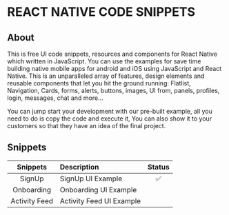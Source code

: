 # REACT NATIVE CODE SNIPPETS

## About
This is free UI code snippets, resources and components for React Native which written in JavaScript. You can use the examples for save time building native mobile apps for android and iOS using JavaScript and React Native. This is an unparalleled array of features, design elements and reusable components that let you hit the ground running: Flatlist, Navigation, Cards, forms, alerts, buttons, images, UI from, panels, profiles, login, messages, chat and more...

You can jump start your development with our pre-built example, all you need to do is copy the code and execute it, You can also show it to your customers so that they have an idea of the final project.

## Snippets
| Snippets | Description | Status |
| :-------: | :---------------| :--------:|
| SignUp | SignUp UI Example | ✅ |
| Onboarding | Onboarding UI Example |  |
| Activity Feed | Activity Feed UI Example |  |